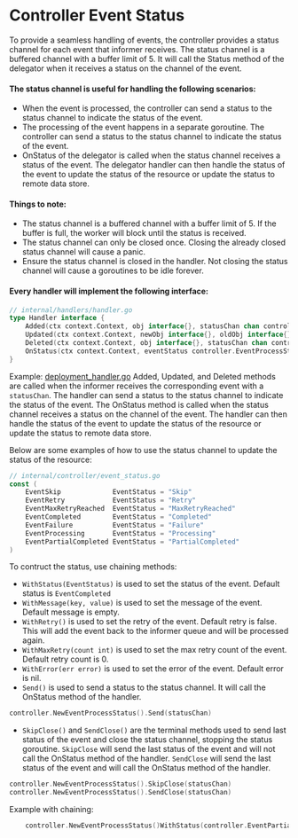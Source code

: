 # Controller Event Status

To provide a seamless handling of events, the controller provides a status channel for each event that informer receives. The status channel is a buffered channel with a buffer limit of 5. It will call the Status method of the delegator when it receives a status on the channel of the event.

#### The status channel is useful for handling the following scenarios:
* When the event is processed, the controller can send a status to the status channel to indicate the status of the event.
* The processing of the event happens in a separate goroutine. The controller can send a status to the status channel to indicate the status of the event.
* OnStatus of the delegator is called when the status channel receives a status of the event. The delegator handler can then handle the status of the event to update the status of the resource or update the status to remote data store.

#### Things to note:
* The status channel is a buffered channel with a buffer limit of 5. If the buffer is full, the worker will block until the status is received.
* The status channel can only be closed once. Closing the already closed status channel will cause a panic.
* Ensure the status channel is closed in the handler. Not closing the status channel will cause a goroutines to be idle forever.

#### Every handler will implement the following interface:
```go
// internal/handlers/handler.go
type Handler interface {
	Added(ctx context.Context, obj interface{}, statusChan chan controller.EventProcessStatus) controller.EventStatus
	Updated(ctx context.Context, newObj interface{}, oldObj interface{}, statusChan chan controller.EventProcessStatus) controller.EventStatus
	Deleted(ctx context.Context, obj interface{}, statusChan chan controller.EventProcessStatus) controller.EventStatus
	OnStatus(ctx context.Context, eventStatus controller.EventProcessStatus)
}
```

Example: [deployment_handler.go](internal/handlers/deployment_handler.go)
Added, Updated, and Deleted methods are called when the informer receives the corresponding event with a `statusChan`. The handler can send a status to the status channel to indicate the status of the event. The OnStatus method is called when the status channel receives a status on the channel of the event. The handler can then handle the status of the event to update the status of the resource or update the status to remote data store.

Below are some examples of how to use the status channel to update the status of the resource:

```go
// internal/controller/event_status.go
const (
	EventSkip             EventStatus = "Skip"
	EventRetry            EventStatus = "Retry"
	EventMaxRetryReached  EventStatus = "MaxRetryReached"
	EventCompleted        EventStatus = "Completed"
	EventFailure          EventStatus = "Failure"
	EventProcessing       EventStatus = "Processing"
	EventPartialCompleted EventStatus = "PartialCompleted"
)
```

To contruct the status, use chaining methods:

- `WithStatus(EventStatus)` is used to set the status of the event. Default status is `EventCompleted`
- `WithMessage(key, value)` is used to set the message of the event. Default message is empty.
- `WithRetry()` is used to set the retry of the event. Default retry is false. This will add the event back to the informer queue and will be processed again.
- `WithMaxRetry(count int)` is used to set the max retry count of the event. Default retry count is 0.
- `WithError(err error)` is used to set the error of the event. Default error is nil.
- `Send()` is used to send a status to the status channel. It will call the OnStatus method of the handler. 
```go
controller.NewEventProcessStatus().Send(statusChan)
```
- `SkipClose()` and `SendClose()` are the terminal methods used to send last status of the event and close the status channel, stopping the status goroutine. `SkipClose` will send the last status of the event and will not call the OnStatus method of the handler. `SendClose` will send the last status of the event and will call the OnStatus method of the handler.
```go
controller.NewEventProcessStatus().SkipClose(statusChan)
controller.NewEventProcessStatus().SendClose(statusChan)
```

Example with chaining: 
```go
	controller.NewEventProcessStatus()WithStatus(controller.EventPartialCompleted).WithMessage("vs", "failed on cluster_a due to api server failure.").SkipClose(statusChan)
```